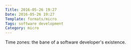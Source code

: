 ```yaml
---
Title: 2016-05-26 19:27
Date: 2016-05-26 19:27
Template: formats/micro
Tags: software development
Category: micro
---
```


Time zones: the bane of a software developer's existence.
